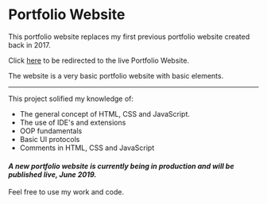 # Portfolio Website

This portfolio website replaces my first previous portfolio website created back in 2017.

Click [here](adstads1.github.io) to be redirected to the live Portfolio Website. 

The website is a very basic portfolio website with basic elements.

----

This project solified my knowledge of:
* The general concept of HTML, CSS and JavaScript.
* The use of IDE's and extensions
* OOP fundamentals
* Basic UI protocols
* Comments in HTML, CSS and JavaScript



#### *A new portfolio website is currently being in production and will be published live, June 2019.*

Feel free to use my work and code.
